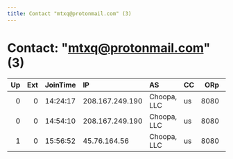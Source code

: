 ```yaml
---
title: Contact "mtxq@protonmail.com" (3)
---
```


# Contact: "mtxq@protonmail.com" (3)

|   Up |   Ext | JoinTime   | IP              | AS          | CC   |   ORp |   Dirp | OS    | Version   | Nickname            |   eFamMembers |
|-----:|------:|:-----------|:----------------|:------------|:-----|------:|-------:|:------|:----------|:--------------------|--------------:|
|    0 |     0 | 14:24:17   | 208.167.249.190 | Choopa, LLC | us   |  8080 |      0 | Linux | 0.3.2.9   | ididntedittheconfig |             1 |
|    0 |     0 | 14:54:10   | 208.167.249.190 | Choopa, LLC | us   |  8080 |   1080 | Linux | 0.3.2.9   | Xq                  |             1 |
|    1 |     0 | 15:56:52   | 45.76.164.56    | Choopa, LLC | us   |  8080 |   1080 | Linux | 0.3.2.9   | Xq                  |             1 |
